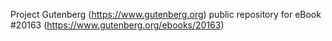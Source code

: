 Project Gutenberg (https://www.gutenberg.org) public repository for eBook #20163 (https://www.gutenberg.org/ebooks/20163)
